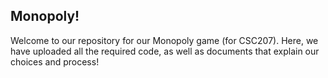 ## Monopoly!

Welcome to our repository for our Monopoly game (for CSC207). Here, we have uploaded all the required code, as well as documents that explain our choices and process!

